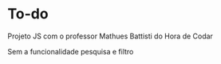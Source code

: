 # To-do
Projeto JS com o professor Mathues Battisti do Hora de Codar 

Sem a funcionalidade pesquisa e filtro 
